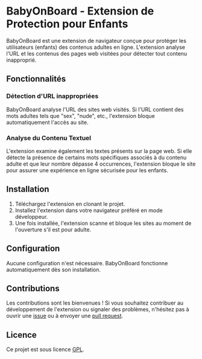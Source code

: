 # BabyOnBoard - Extension de Protection pour Enfants

BabyOnBoard est une extension de navigateur conçue pour protéger les utilisateurs (enfants) des contenus adultes en ligne. L'extension analyse l'URL et les contenus des pages web visitées pour détecter tout contenu inapproprié.

## Fonctionnalités

### Détection d'URL inappropriées

BabyOnBoard analyse l'URL des sites web visités. Si l'URL contient des mots adultes tels que "sex", "nude", etc., l'extension bloque automatiquement l'accès au site.

### Analyse du Contenu Textuel

L'extension examine également les textes présents sur la page web. Si elle détecte la présence de certains mots spécifiques associés à du contenu adulte et que leur nombre dépasse 4 occurrences, l'extension bloque le site pour assurer une expérience en ligne sécurisée pour les enfants.

## Installation

1. Téléchargez l'extension en clonant le projet.
2. Installez l'extension dans votre navigateur préféré en mode développeur.
3. Une fois installée, l'extension scanne et bloque les sites au moment de l'ouverture s'il est pour adulte.

## Configuration

Aucune configuration n'est nécessaire. BabyOnBoard fonctionne automatiquement dès son installation.

## Contributions

Les contributions sont les bienvenues ! Si vous souhaitez contribuer au développement de l'extension ou signaler des problèmes, n'hésitez pas à ouvrir une [issue](https://github.com/RahToky/BabyOnBoard/issues) ou à envoyer une [pull request](https://github.com/RahToky/BabyOnBoard/pulls).

## Licence

Ce projet est sous licence [GPL](LICENSE).
